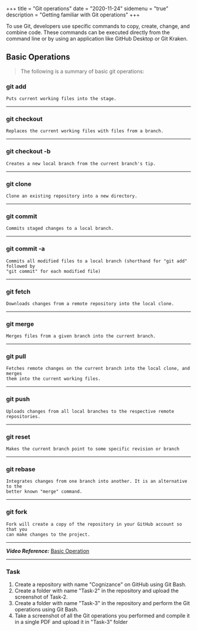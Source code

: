 +++
title = "Git operations"
date = "2020-11-24"
sidemenu = "true"
description = "Getting familiar with Git operations"
+++

To use Git, developers use specific commands to copy, create, change, and combine code. These commands can be executed directly from the command line or by using an application like GitHub Desktop or Git Kraken. 

## Basic Operations

> The following is a summary of basic git operations:


### git add

	Puts current working files into the stage.

------

### git checkout 

	Replaces the current working files with files from a branch.

------

### git checkout -b

	Creates a new local branch from the current branch's tip.

------

### git clone

	Clone an existing repository into a new directory.

------

### git commit

	Commits staged changes to a local branch.

------

### git commit -a

	Commits all modified files to a local branch (shorthand for "git add" followed by 
	"git commit" for each modified file)

------

### git fetch

	Downloads changes from a remote repository into the local clone.

------

### git merge

	Merges files from a given branch into the current branch.

------

### git pull

	Fetches remote changes on the current branch into the local clone, and merges 
	them into the current working files.

------

### git push 

	Uploads changes from all local branches to the respective remote repositories.

------

### git reset

	Makes the current branch point to some specific revision or branch

------

### git rebase

	Integrates changes from one branch into another. It is an alternative to the 
	better known "merge" command.

------

### git fork

	Fork will create a copy of the repository in your GitHub account so that you 
	can make changes to the project.

------

***Video Reference:*** [Basic Operation](https://www.youtube.com/playlist?list=PLB5jA40tNf3v1wdyYfxQXgdjPgQvP7Xzg)

------
### Task 

1. Create a repository with name "Cognizance" on GitHub using Git Bash.
2. Create a folder with name "Task-2" in the repository and upload the screenshot of Task-2.
3. Create a folder with name "Task-3" in the repository and perform the Git operations using Git Bash.
4. Take a screenshot of all the Git operations you performed and compile it in a single PDF and upload it in "Task-3" folder
 

